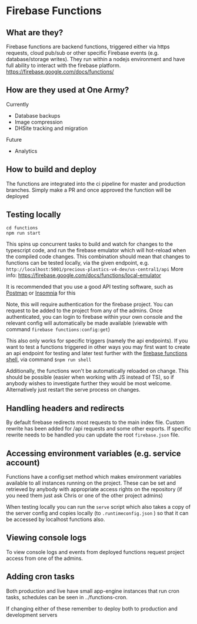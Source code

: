 # Firebase Functions

## What are they?

Firebase functions are backend functions, triggered either via https requests, cloud pub/sub or other specific Firebase events (e.g. database/storage writes). They run within a nodejs environment and have full ability to interact with the firebase platform.
https://firebase.google.com/docs/functions/

## How are they used at One Army?

Currently

- Database backups
- Image compression
- DHSite tracking and migration

Future

- Analytics

## How to build and deploy

The functions are integrated into the ci pipeline for master and production branches.
Simply make a PR and once approved the function will be deployed

## Testing locally

```
cd functions
npm run start
```

This spins up concurrent tasks to build and watch for changes to the typescript code, and run
the firebase emulator which will hot-reload when the compiled code changes. This combination
should mean that changes to functions can be tested locally, via the given endpoint, e.g.  
`http://localhost:5001/precious-plastics-v4-dev/us-central1/api`
More info: https://firebase.google.com/docs/functions/local-emulator

It is recommended that you use a good API testing software, such as [Postman](https://www.getpostman.com/) or [Insomnia](https://insomnia.rest/) for this

Note, this will require authentication for the firebase project. You can request to be added to the project from any of the admins. Once authenticated, you can login to firebase within your own console
and the relevant config will automatically be made available
(viewable with command `firebase functions:config:get`)

This also only works for specific triggers (namely the api endpoints). If you want to
test a functions triggered in other ways you may first want to create an api endpoint
for testing and later test further with the [firebase functions shell](https://firebase.google.com/docs/functions/local-emulator#install_and_configure_the_cloud_functions_shell), via command `$npm run shell`

Additionally, the functions won't be automatically reloaded on change. This should be possible
(easier when working with JS instead of TS), so if anybody wishes to investigate further they would
be most welcome. Alternatively just restart the serve process on changes.

## Handling headers and redirects

By default firebase redirects most requests to the main index file. Custom rewrite has
been added for /api requests and some other exports.
If specific rewrite needs to be handled you can update the root `firebase.json` file.

## Accessing environment variables (e.g. service account)

Functions have a config:set method which makes environment variables available to
all instances running on the project. These can be set and retrieved by anybody with
appropriate access rights on the repository (if you need them just ask Chris or one of
the other project admins)

When testing locally you can run the `serve` script which also takes a copy of the
server config and copies locally (to `.runtimeconfig.json` ) so that it can be accessed
by localhost functions also.

## Viewing console logs

To view console logs and events from deployed functions request project access from one of the admins.

## Adding cron tasks

Both production and live have small app-engine instances that run cron tasks, schedules can be seen in ../functions-cron.

If changing either of these remember to deploy both to production and development servers
